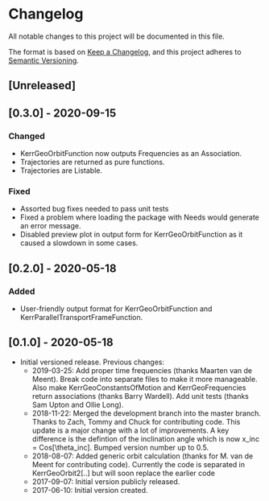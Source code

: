 # Changelog

All notable changes to this project will be documented in this file.

The format is based on [Keep a Changelog](https://keepachangelog.com/en/1.0.0/),
and this project adheres to [Semantic Versioning](https://semver.org/spec/v2.0.0.html).

## [Unreleased]


## [0.3.0] - 2020-09-15

### Changed
 - KerrGeoOrbitFunction now outputs Frequencies as an Association.
 - Trajectories are returned as pure functions.
 - Trajectories are Listable.

### Fixed
 - Assorted bug fixes needed to pass unit tests
 - Fixed a problem where loading the package with Needs would generate an error message.
 - Disabled preview plot in output form for KerrGeoOrbitFunction as it caused a slowdown in some cases.

## [0.2.0] - 2020-05-18

### Added
 - User-friendly output format for KerrGeoOrbitFunction and KerrParallelTransportFrameFunction.


## [0.1.0] - 2020-05-18
 - Initial versioned release. Previous changes:
   - 2019-03-25: Add proper time frequencies (thanks Maarten van de Meent). Break code into separate files to make it more manageable. Also make KerrGeoConstantsOfMotion and KerrGeoFrequencies return associations (thanks Barry Wardell). Add unit tests (thanks Sam Upton and Ollie Long).
   - 2018-11-22: Merged the development branch into the master branch. Thanks to Zach, Tommy and Chuck for contributing code. This update is a major change with a lot of improvements. A key difference is the defintion of the inclination angle which is now x_inc = Cos[\theta_inc]. Bumped version number up to 0.5.
   - 2018-08-07: Added generic orbit calculation (thanks for M. van de Meent for contributing code). Currently the code is separated in KerrGeoOrbit2[..] but will soon replace the earlier code
   - 2017-09-07: Initial version publicly released.
   - 2017-06-10: Initial version created.


